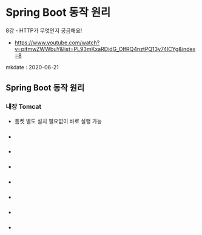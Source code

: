 # Spring Boot 동작 원리

8강 - HTTP가 무엇인지 궁금해요!

- https://www.youtube.com/watch?v=pifmwZWWbuY&list=PL93mKxaRDidG_OIfRQ4nztPQ13y74lCYg&index=8

mkdate : 2020-06-21


## Spring Boot 동작 원리

### 내장 Tomcat

- 톰켓 별도 설치 필요없이 바로 실행 가능

###

-

###

-

###

-

###

-

###

-

###

-

###

-

